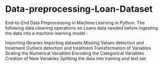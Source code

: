 # Data-preprocessing-Loan-Dataset

End-to-End Data Preprocessing in Machine Learning in Python. The following data cleaning operations on Loans data needed before ingesting the data into a machine learning model :

Importing libraries
Importing datasets
Missing Values detection and treatment
Outliers detection and treatment
Transformation of Variables
Scaling the Numerical Variables
Encoding the Categorical Variables
Creation of New Variables
Splitting the data into training and test set
